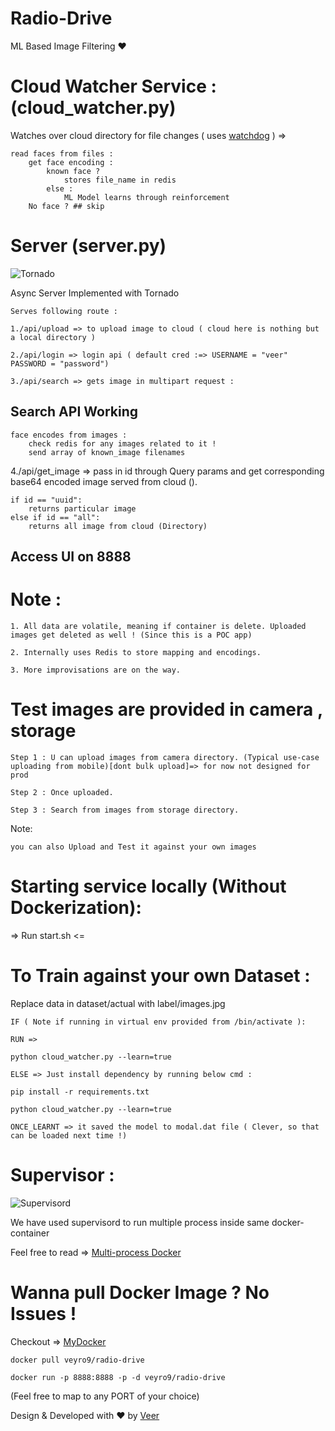 # Radio-Drive

ML Based Image Filtering ❤️

# Cloud Watcher Service : (cloud_watcher.py)

Watches over cloud directory for file changes ( uses [watchdog](https://pypi.org/project/watchdog/) ) =>

    read faces from files :
    	get face encoding :
    		known face ?
    			stores file_name in redis
    		else :
    			ML Model learns through reinforcement
    	No face ? ## skip

# Server (server.py)

![Tornado](https://www.tornadoweb.org/en/stable/_images/tornado.png)

Async Server Implemented with Tornado

    Serves following route :

    1./api/upload => to upload image to cloud ( cloud here is nothing but a local directory )

    2./api/login => login api ( default cred :=> USERNAME = "veer" PASSWORD = "password")

    3./api/search => gets image in multipart request :

## Search API Working

    face encodes from images :
    	check redis for any images related to it !
    	send array of known_image filenames

4./api/get_image => pass in id through Query params and get corresponding base64 encoded image served from cloud ().

    if id == "uuid":
    	returns particular image
    else if id == "all":
    	returns all image from cloud (Directory)

## Access UI on 8888

# Note :

    1. All data are volatile, meaning if container is delete. Uploaded images get deleted as well ! (Since this is a POC app)

    2. Internally uses Redis to store mapping and encodings.

    3. More improvisations are on the way.

# Test images are provided in camera , storage

    Step 1 : U can upload images from camera directory. (Typical use-case uploading from mobile)[dont bulk upload]=> for now not designed for prod

    Step 2 : Once uploaded.

    Step 3 : Search from images from storage directory.

Note:

    you can also Upload and Test it against your own images

# Starting service locally (Without Dockerization):

=> Run start.sh <=

# To Train against your own Dataset :

Replace data in dataset/actual with label/images.jpg

    IF ( Note if running in virtual env provided from /bin/activate ):

    RUN =>

    python cloud_watcher.py --learn=true

    ELSE => Just install dependency by running below cmd :

    pip install -r requirements.txt

    python cloud_watcher.py --learn=true

    ONCE_LEARNT => it saved the model to modal.dat file ( Clever, so that can be loaded next time !)

# Supervisor :

![Supervisord](https://avatars.githubusercontent.com/u/5429470?s=280&v=4)

We have used supervisord to run multiple process inside same docker-container

Feel free to read => [Multi-process Docker](https://docs.docker.com/config/containers/multi-service_container/)

# Wanna pull Docker Image ? No Issues !

Checkout => [MyDocker](https://hub.docker.com/r/veyro9/radio-drive)

    docker pull veyro9/radio-drive

    docker run -p 8888:8888 -p -d veyro9/radio-drive


(Feel free to map to any PORT of your choice)

Design & Developed with ❤️ by [Veer](https://www.linkedin.com/in/veerganesh/)
